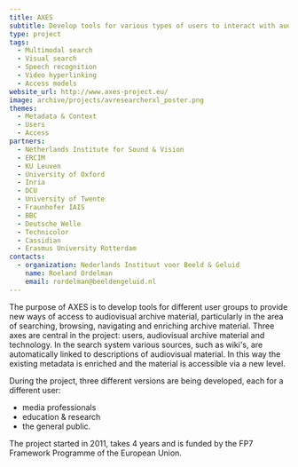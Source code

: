 ```yaml
---
title: AXES
subtitle: Develop tools for various types of users to interact with audiovisual libraries
type: project
tags:
  - Multimodal search
  - Visual search
  - Speech recognition
  - Video hyperlinking
  - Access models
website_url: http://www.axes-project.eu/
image: archive/projects/avresearcherxl_poster.png
themes:
  - Metadata & Context
  - Users
  - Access
partners:
  - Netherlands Institute for Sound & Vision
  - ERCIM
  - KU Leuven
  - University of Oxford
  - Inria
  - DCU
  - University of Twente
  - Fraunhofer IAIS
  - BBC
  - Deutsche Welle
  - Technicolor
  - Cassidian
  - Erasmus University Rotterdam
contacts:
  - organization: Nederlands Instituut voor Beeld & Geluid
    name: Roeland Ordelman
    email: rordelman@beeldengeluid.nl
---
```


The purpose of AXES is to develop tools for different user groups to provide new ways of access to audiovisual archive material, particularly in the area of searching, browsing, navigating and enriching archive material. Three axes are central in the project: users, audiovisual archive material and technology. In the search system various sources, such as wiki's, are automatically linked to descriptions of audiovisual material. In this way the existing metadata is enriched and the material is accessible via a new level.

During the project, three different versions are being developed, each for a different user:

- media professionals
- education & research
- the general public.

The project started in 2011, takes 4 years and is funded by the FP7 Framework Programme of the European Union.
